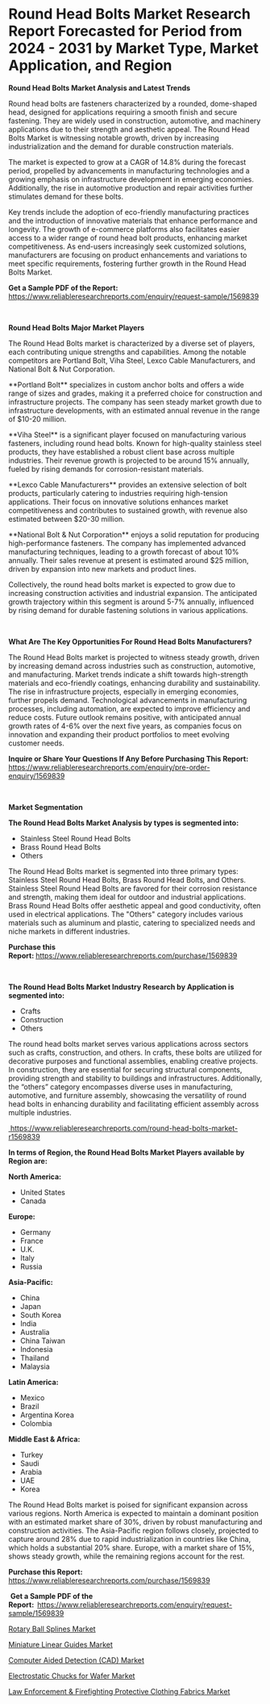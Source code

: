 <p><h1>Round Head Bolts Market Research Report Forecasted for Period from 2024 -  2031 by Market Type, Market Application, and Region</h1></p><p><strong>Round Head Bolts Market Analysis and Latest Trends</strong></p>
<p><p>Round head bolts are fasteners characterized by a rounded, dome-shaped head, designed for applications requiring a smooth finish and secure fastening. They are widely used in construction, automotive, and machinery applications due to their strength and aesthetic appeal. The Round Head Bolts Market is witnessing notable growth, driven by increasing industrialization and the demand for durable construction materials.</p><p>The market is expected to grow at a CAGR of 14.8% during the forecast period, propelled by advancements in manufacturing technologies and a growing emphasis on infrastructure development in emerging economies. Additionally, the rise in automotive production and repair activities further stimulates demand for these bolts. </p><p>Key trends include the adoption of eco-friendly manufacturing practices and the introduction of innovative materials that enhance performance and longevity. The growth of e-commerce platforms also facilitates easier access to a wider range of round head bolt products, enhancing market competitiveness. As end-users increasingly seek customized solutions, manufacturers are focusing on product enhancements and variations to meet specific requirements, fostering further growth in the Round Head Bolts Market.</p></p>
<p><strong>Get a Sample PDF of the Report:&nbsp;</strong> <a href="https://www.reliableresearchreports.com/enquiry/request-sample/1569839?utm_campaign=117&utm_medium=2&utm_source=Github&utm_content=ia&utm_term=14102024&utm_id=round-head-bolts">https://www.reliableresearchreports.com/enquiry/request-sample/1569839</a></p>
<p>&nbsp;</p>
<p><strong>Round Head Bolts Major Market Players</strong></p>
<p><p>The Round Head Bolts market is characterized by a diverse set of players, each contributing unique strengths and capabilities. Among the notable competitors are Portland Bolt, Viha Steel, Lexco Cable Manufacturers, and National Bolt & Nut Corporation.</p><p>**Portland Bolt** specializes in custom anchor bolts and offers a wide range of sizes and grades, making it a preferred choice for construction and infrastructure projects. The company has seen steady market growth due to infrastructure developments, with an estimated annual revenue in the range of $10-20 million.</p><p>**Viha Steel** is a significant player focused on manufacturing various fasteners, including round head bolts. Known for high-quality stainless steel products, they have established a robust client base across multiple industries. Their revenue growth is projected to be around 15% annually, fueled by rising demands for corrosion-resistant materials.</p><p>**Lexco Cable Manufacturers** provides an extensive selection of bolt products, particularly catering to industries requiring high-tension applications. Their focus on innovative solutions enhances market competitiveness and contributes to sustained growth, with revenue also estimated between $20-30 million.</p><p>**National Bolt & Nut Corporation** enjoys a solid reputation for producing high-performance fasteners. The company has implemented advanced manufacturing techniques, leading to a growth forecast of about 10% annually. Their sales revenue at present is estimated around $25 million, driven by expansion into new markets and product lines.</p><p>Collectively, the round head bolts market is expected to grow due to increasing construction activities and industrial expansion. The anticipated growth trajectory within this segment is around 5-7% annually, influenced by rising demand for durable fastening solutions in various applications.</p></p>
<p>&nbsp;</p>
<p><strong>What Are The Key Opportunities For Round Head Bolts Manufacturers?</strong></p>
<p><p>The Round Head Bolts market is projected to witness steady growth, driven by increasing demand across industries such as construction, automotive, and manufacturing. Market trends indicate a shift towards high-strength materials and eco-friendly coatings, enhancing durability and sustainability. The rise in infrastructure projects, especially in emerging economies, further propels demand. Technological advancements in manufacturing processes, including automation, are expected to improve efficiency and reduce costs. Future outlook remains positive, with anticipated annual growth rates of 4-6% over the next five years, as companies focus on innovation and expanding their product portfolios to meet evolving customer needs.</p></p>
<p><strong>Inquire or Share Your Questions If Any Before Purchasing This Report:</strong> <a href="https://www.reliableresearchreports.com/enquiry/pre-order-enquiry/1569839?utm_campaign=117&utm_medium=2&utm_source=Github&utm_content=ia&utm_term=14102024&utm_id=round-head-bolts">https://www.reliableresearchreports.com/enquiry/pre-order-enquiry/1569839</a></p>
<p>&nbsp;</p>
<p><strong>Market Segmentation</strong></p>
<p><strong>The Round Head Bolts Market Analysis by types is segmented into:</strong></p>
<p><ul><li>Stainless Steel Round Head Bolts</li><li>Brass Round Head Bolts</li><li>Others</li></ul></p>
<p><p>The Round Head Bolts market is segmented into three primary types: Stainless Steel Round Head Bolts, Brass Round Head Bolts, and Others. Stainless Steel Round Head Bolts are favored for their corrosion resistance and strength, making them ideal for outdoor and industrial applications. Brass Round Head Bolts offer aesthetic appeal and good conductivity, often used in electrical applications. The "Others" category includes various materials such as aluminum and plastic, catering to specialized needs and niche markets in different industries.</p></p>
<p><strong>Purchase this Report:&nbsp;</strong><a href="https://www.reliableresearchreports.com/purchase/1569839?utm_campaign=117&utm_medium=2&utm_source=Github&utm_content=ia&utm_term=14102024&utm_id=round-head-bolts">https://www.reliableresearchreports.com/purchase/1569839</a></p>
<p>&nbsp;</p>
<p><strong>The Round Head Bolts Market Industry Research by Application is segmented into:</strong></p>
<p><ul><li>Crafts</li><li>Construction</li><li>Others</li></ul></p>
<p><p>The round head bolts market serves various applications across sectors such as crafts, construction, and others. In crafts, these bolts are utilized for decorative purposes and functional assemblies, enabling creative projects. In construction, they are essential for securing structural components, providing strength and stability to buildings and infrastructures. Additionally, the “others” category encompasses diverse uses in manufacturing, automotive, and furniture assembly, showcasing the versatility of round head bolts in enhancing durability and facilitating efficient assembly across multiple industries.</p></p>
<p><a href="https://www.reliableresearchreports.com/round-head-bolts-market-r1569839?utm_campaign=117&utm_medium=2&utm_source=Github&utm_content=ia&utm_term=14102024&utm_id=round-head-bolts">&nbsp;https://www.reliableresearchreports.com/round-head-bolts-market-r1569839</a></p>
<p><strong>In terms of Region, the Round Head Bolts Market Players available by Region are:</strong></p>
<p>
    <p> <strong> North America: </strong>
        <ul>
            <li>United States</li>
            <li>Canada</li>
        </ul>
        </p> 
    <p> <strong> Europe: </strong>
        <ul>
            <li>Germany</li>
            <li>France</li>
            <li>U.K.</li>
            <li>Italy</li>
            <li>Russia</li>
        </ul>
        </p> 
    <p> <strong> Asia-Pacific: </strong>
        <ul>
            <li>China</li>
            <li>Japan</li>
            <li>South Korea</li>
            <li>India</li>
            <li>Australia</li>
            <li>China Taiwan</li>
            <li>Indonesia</li>
            <li>Thailand</li>
            <li>Malaysia</li>
        </ul>
        </p> 
    <p> <strong> Latin America: </strong>
        <ul>
            <li>Mexico</li>
            <li>Brazil</li>
            <li>Argentina Korea</li>
            <li>Colombia</li>
        </ul>
        </p> 
    <p> <strong> Middle East & Africa: </strong>
        <ul>
            <li>Turkey</li>
            <li>Saudi</li>
            <li>Arabia</li>
            <li>UAE</li>
            <li>Korea</li>
        </ul>
    </p>
    </p>
<p><p>The Round Head Bolts market is poised for significant expansion across various regions. North America is expected to maintain a dominant position with an estimated market share of 30%, driven by robust manufacturing and construction activities. The Asia-Pacific region follows closely, projected to capture around 28% due to rapid industrialization in countries like China, which holds a substantial 20% share. Europe, with a market share of 15%, shows steady growth, while the remaining regions account for the rest.</p></p>
<p><strong>Purchase this Report: </strong><a href="https://www.reliableresearchreports.com/purchase/1569839?utm_campaign=117&utm_medium=2&utm_source=Github&utm_content=ia&utm_term=14102024&utm_id=round-head-bolts">https://www.reliableresearchreports.com/purchase/1569839</a></p>
<p>&nbsp;<strong>Get a Sample PDF of the Report:&nbsp;&nbsp;</strong><a href="https://www.reliableresearchreports.com/enquiry/request-sample/1569839?utm_campaign=117&utm_medium=2&utm_source=Github&utm_content=ia&utm_term=14102024&utm_id=round-head-bolts">https://www.reliableresearchreports.com/enquiry/request-sample/1569839</a></p>
<p><strong></strong></p>
<p><p><a href="https://github.com/kaufmannDavid16/Market-Research-Report-List-1/blob/main/rotary-ball-splines-market.md?utm_campaign=117&utm_medium=2&utm_source=Github&utm_content=ia&utm_term=14102024&utm_id=round-head-bolts">Rotary Ball Splines Market</a></p><p><a href="https://github.com/AlisaRowe24/Market-Research-Report-List-1/blob/main/miniature-linear-guides-market.md?utm_campaign=117&utm_medium=2&utm_source=Github&utm_content=ia&utm_term=14102024&utm_id=round-head-bolts">Miniature Linear Guides Market</a></p><p><a href="https://www.linkedin.com/pulse/computer-aided-detection-cad-market-evolution-global-trends-xtgwf?utm_campaign=117&utm_medium=2&utm_source=Github&utm_content=ia&utm_term=14102024&utm_id=round-head-bolts">Computer Aided Detection (CAD) Market</a></p><p><a href="https://www.linkedin.com/pulse/electrostatic-chucks-wafer-market-research-report-exploring-pax9f?utm_campaign=117&utm_medium=2&utm_source=Github&utm_content=ia&utm_term=14102024&utm_id=round-head-bolts">Electrostatic Chucks for Wafer Market</a></p><p><a href="https://www.linkedin.com/pulse/law-enforcement-firefighting-protective-clothing-fabrics-industry-ptvsf?utm_campaign=117&utm_medium=2&utm_source=Github&utm_content=ia&utm_term=14102024&utm_id=round-head-bolts">Law Enforcement & Firefighting Protective Clothing Fabrics Market</a></p></p>